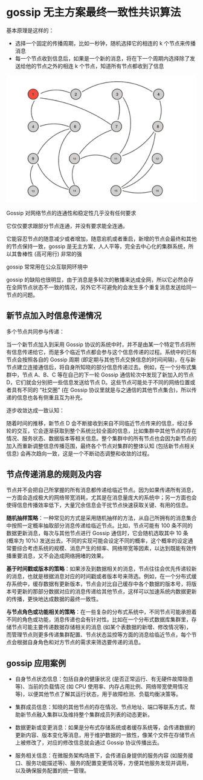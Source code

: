 # gossip 无主方案最终一致性共识算法

基本原理是这样的：
- 选择一个固定的传播周期，比如一秒钟，随机选择它的相连的 k 个节点来传播消息
- 每一个节点收到信息后，如果是一个新的消息，将在下一个周期内选择除了发送给他的节点之外的相连 k 个节点，知道所有节点都收到了信息

![gossip1](./gossip1.gif)

Gossip 对网络节点的连通性和稳定性几乎没有任何要求

它仅仅要求跟部分节点连通，并没有要求能全连通。

它能容忍节点的随意减少或者增加，随意宕机或者重启，新增的节点会最终和其他的节点保持一致，gossip 是无主方案，人人平等，完全去中心化的集群系统，所以其鲁棒性 (高可用行) 非常的强

gossip 常常用在公众互联网环境中

gossip 的缺陷也很明显，由于消息是多轮次的散播来达成全网，所以它必然会存在全网节点状态不一致的情况，另外它不可避免的会发生多个重复消息发送给同一节点的问题。

## 新节点加入时信息传递情况
多个节点共同参与传递：

当一个新节点加入到采用 Gossip 协议的系统中时，并不是由某一个特定节点将所有信息传递给它，而是多个临近节点都会参与这个信息传递的过程。系统中的已有节点会按照各自的 Gossip 周期 (即定期与其他节点交换信息的时间间隔)，在与新节点建立连接通信后，将自身所知晓的部分信息传递过去。例如，在一个分布式集群中，节点 A、B、C 等在自己的下一轮 Gossip 通信轮次中发现了新加入的节点 D，它们就会分别把一些信息发送给节点 D。这些节点可能处于不同的网络位置或者具有不同的 “社交圈” (在 Gossip 协议里就是与之通信的其他节点集合)，所以传递的信息也各有侧重且互为补充。

逐步收敛达成一致认知：

随着时间的推移，新节点 D 会不断接收到来自不同临近节点传来的信息，经过多轮的交互，它会逐渐获取到整个系统比较全面的信息，比如集群中其他节点的存在情况、服务状态、数据版本等相关信息。整个集群中的所有节点也会因为新节点的加入而重新调整信息传播范围，最终各个节点对集群的整体认知 (包括新节点相关信息) 会再次趋向一致，这是一个不断动态调整和收敛的过程。
## 节点传递消息的规则及内容
节点并不会把自己所掌握的所有消息都传递给临近节点。因为如果传递所有消息，一方面会造成极大的网络带宽消耗，尤其是在消息量庞大的系统中；另一方面也会使得信息传播效率低下，大量冗余信息会干扰节点快速获取关键、有用的信息。

**随机抽样策略**：一种常见的方式是采用随机抽样的方法，从自己所拥有的消息集合中按照一定概率抽取部分消息传递给临近节点。比如，节点可能有 100 条不同的数据更新消息，每次与其他节点进行 Gossip 通信时，它会随机选取其中 10 条 (概率为 10%) 发送出去。不同的实现可能会设定不同的概率，这个概率的设定通常要综合考虑系统的规模、消息产生的频率、网络带宽等因素，以达到既能有效传播重要消息，又不会造成网络拥堵的效果。

**基于时间戳或版本的策略**：如果涉及到数据相关的消息，节点往往会优先传递较新的消息，也就是根据消息对应的时间戳或者版本号来筛选。例如，在一个分布式缓存系统中，缓存数据有更新版本，节点会对比自己缓存中各个数据的版本号，将版本号更新的那部分数据对应的消息传递给其他节点，这样可以加速系统内数据更新的传播，更快地达成数据的最终一致性。

**与节点角色或功能相关的策略**：在一些复杂的分布式系统中，不同节点可能承担着不同的角色或功能，消息传递也会有针对性。比如在一个分布式数据库集群里，存储节点可能主要传递数据存储相关的消息 (如某个表数据的新增、修改情况等)，而管理节点则更多传递集群配置、节点状态监控等方面的消息给临近节点，每个节点会根据自身角色和对方节点的需求来筛选要传递的消息。
## gossip 应用案例

- 自身节点状态信息：包括自身的健康状况 (是否正常运行、有无硬件故障隐患等)、当前的负载情况 (如 CPU 使用率、内存占用比例、网络带宽使用情况等)，以便其他节点了解其运行状态，用于故障检测、负载均衡决策等。

- 集群成员信息：知晓的其他节点的存在情况、节点地址、端口等联系方式，帮助新节点融入集群以及维持整个集群成员列表的动态更新。

- 数据更新或变更消息：如果是分布式存储系统或者缓存系统等，会传递数据的更新内容、版本变化等消息，用于维护数据的一致性，像某个文件在存储节点上被修改了，对应的修改信息就会通过 Gossip 协议传播出去。

- 服务相关信息：在微服务架构场景下，会传递自身提供的服务内容 (如服务接口、服务功能描述等)、服务的配置变更情况等，方便其他服务发现并调用，以及确保服务配置的统一管理。